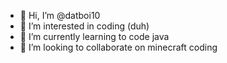 - 👋 Hi, I’m @datboi10
- 👀 I’m interested in coding (duh)
- 🌱 I’m currently learning to code java
- 💞️ I’m looking to collaborate on minecraft coding

<!---
datboi10/datboi10 is a ✨ special ✨ repository because its `README.md` (this file) appears on your GitHub profile.
You can click the Preview link to take a look at your changes.
--->
